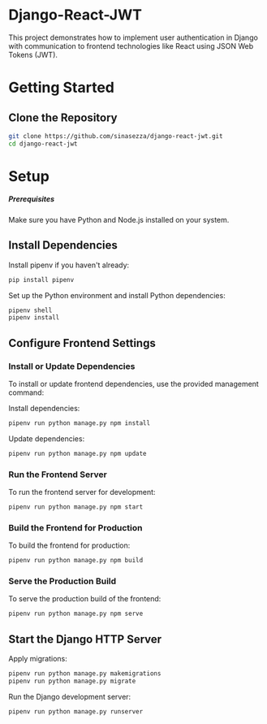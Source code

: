 # Django-React-JWT

This project demonstrates how to implement user authentication in Django with communication to frontend technologies like React using JSON Web Tokens (JWT).

# Getting Started
## Clone the Repository

```bash
git clone https://github.com/sinasezza/django-react-jwt.git
cd django-react-jwt
```

# Setup
##### Prerequisites

Make sure you have Python and Node.js installed on your system.


## Install Dependencies

Install pipenv if you haven't already:

```bash
pip install pipenv
```

Set up the Python environment and install Python dependencies:

```bash
pipenv shell
pipenv install
```

## Configure Frontend Settings
### Install or Update Dependencies

To install or update frontend dependencies, use the provided management command:

Install dependencies:

```bash
pipenv run python manage.py npm install
```

Update dependencies:

```bash
pipenv run python manage.py npm update
```

### Run the Frontend Server

To run the frontend server for development:

```bash
pipenv run python manage.py npm start
```

### Build the Frontend for Production

To build the frontend for production:

```bash
pipenv run python manage.py npm build
```

### Serve the Production Build

To serve the production build of the frontend:

```bash
pipenv run python manage.py npm serve
```

## Start the Django HTTP Server

Apply migrations:

```bash
pipenv run python manage.py makemigrations
pipenv run python manage.py migrate
```

Run the Django development server:

```bash
pipenv run python manage.py runserver
```